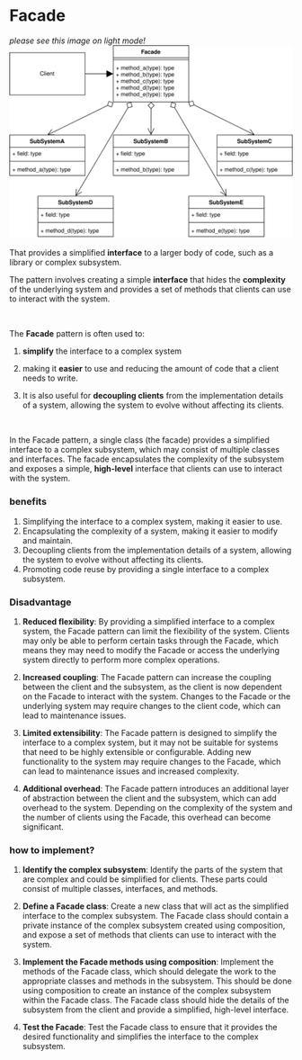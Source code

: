 # Facade

*please see this image on light mode!*
![Alt facade](./image/facade_concept.svg)

That provides a simplified **interface** to a larger body of code, such as a library or complex subsystem.

The pattern involves creating a simple **interface** that hides the **complexity** of the underlying system and provides
a set
of methods that clients can use to interact with the system.

<br>

The **Facade** pattern is often used to:

1. **simplify** the interface to a complex system

2. making it **easier** to use and reducing the amount of code that a client needs to write.

3. It is also useful for **decoupling clients** from the implementation details of
   a system, allowing the system to evolve without affecting its clients.

<br>

In the Facade pattern, a single class (the facade) provides a simplified interface to a complex subsystem, which may
consist of multiple classes and interfaces. The facade encapsulates the complexity of the subsystem and exposes a
simple, **high-level** interface that clients can use to interact with the system.

<h3>benefits</h3>

1. Simplifying the interface to a complex system, making it easier to use.
2. Encapsulating the complexity of a system, making it easier to modify and maintain.
3. Decoupling clients from the implementation details of a system, allowing the system to evolve without affecting its
   clients.
4. Promoting code reuse by providing a single interface to a complex subsystem.

<h3>Disadvantage</h3>

1. **Reduced flexibility**: By providing a simplified interface to a complex system, the Facade pattern can limit the
   flexibility of the system. Clients may only be able to perform certain tasks through the Facade, which means they may
   need to modify the Facade or access the underlying system directly to perform more complex operations.

2. **Increased coupling**: The Facade pattern can increase the coupling between the client and the subsystem, as the
   client is
   now dependent on the Facade to interact with the system. Changes to the Facade or the underlying system may require
   changes to the client code, which can lead to maintenance issues.

3. **Limited extensibility**: The Facade pattern is designed to simplify the interface to a complex system, but it may
   not be
   suitable for systems that need to be highly extensible or configurable. Adding new functionality to the system may
   require changes to the Facade, which can lead to maintenance issues and increased complexity.

4. **Additional overhead**: The Facade pattern introduces an additional layer of abstraction between the client and the
   subsystem, which can add overhead to the system. Depending on the complexity of the system and the number of clients
   using the Facade, this overhead can become significant.

<h3>how to implement?</h3>

1. **Identify the complex subsystem**: Identify the parts of the system that are complex and could be simplified for
   clients.
   These parts could consist of multiple classes, interfaces, and methods.

2. **Define a Facade class**: Create a new class that will act as the simplified interface to the complex subsystem. The
   Facade
   class should contain a private instance of the complex subsystem created using composition, and expose a set of
   methods
   that clients can use to interact with the system.

3. **Implement the Facade methods using composition**: Implement the methods of the Facade class, which should delegate
   the
   work to the appropriate classes and methods in the subsystem. This should be done using composition to create an
   instance of the complex subsystem within the Facade class. The Facade class should hide the details of the subsystem
   from the client and provide a simplified, high-level interface.

4. **Test the Facade**: Test the Facade class to ensure that it provides the desired functionality and simplifies the
   interface to the complex subsystem.